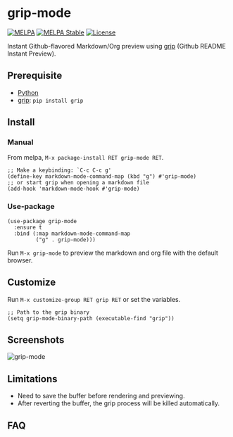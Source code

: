 # grip-mode

[![MELPA](https://melpa.org/packages/grip-mode-badge.svg)](https://melpa.org/#/grip-mode)
[![MELPA Stable](https://stable.melpa.org/packages/grip-mode-badge.svg)](https://stable.melpa.org/#/grip-mode)
[![License](http://img.shields.io/:license-gpl3-blue.svg)](http://www.gnu.org/licenses/gpl-3.0.html)

Instant Github-flavored Markdown/Org preview using [grip](https://github.com/joeyespo/grip)
(Github README Instant Preview).

## Prerequisite

- [Python](https://www.python.org/)
- [grip](https://github.com/joeyespo/grip): `pip install grip`

## Install

### Manual

From melpa, `M-x package-install RET grip-mode RET`.

``` emacs-lisp
;; Make a keybinding: `C-c C-c g'
(define-key markdown-mode-command-map (kbd "g") #'grip-mode)
;; or start grip when opening a markdown file
(add-hook 'markdown-mode-hook #'grip-mode)
```

### Use-package

``` emacs-lisp
(use-package grip-mode
  :ensure t
  :bind (:map markdown-mode-command-map
         ("g" . grip-mode)))
```

Run `M-x grip-mode` to preview the markdown and org file with the default browser.

## Customize

Run `M-x customize-group RET grip RET` or set the variables.

``` emacs-lisp
;; Path to the grip binary
(setq grip-mode-binary-path (executable-find "grip"))
```

## Screenshots

![grip-mode](https://user-images.githubusercontent.com/140797/62999172-28333480-bea0-11e9-86a3-10ef1be54c16.png
"Preview with grip")

## Limitations

- Need to save the buffer before rendering and previewing.
- After reverting the buffer, the grip process will be killed automatically.

## FAQ
